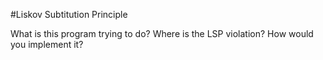 #Liskov Subtitution Principle

What is this program trying to do?
Where is the LSP violation?
How would you implement it?